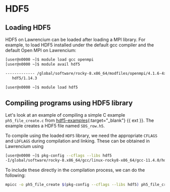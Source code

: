 # HDF5

## Loading HDF5

HDF5 on Lawrencium can be loaded after loading a MPI library. For example, to load HDF5 installed under the default gcc compiler and the default Open MPI on Lawrencium:

``` bash
[user@n0000 ~]$ module load gcc openmpi
[user@n0000 ~]$ module avail hdf5

------------- /global/software/rocky-8.x86_64/modfiles/openmpi/4.1.6-4xq5u5r/gcc/11.4.0 --------------
   hdf5/1.14.3
```
``` bash
[user@n0000 ~]$ module load hdf5
```

## Compiling programs using HDF5 library

Let's look at an example of compiling a simple C example `ph5_file_create.c` from [hdf5-examples](https://github.com/HDFGroup/hdf5-examples/tree/master/C/H5PAR){:target="_blank"} {{ ext }}. The example creates a HDF5 file named `SDS_row.h5`.

To compile using the loaded `HDF5` library, we need the appropriate `CFLAGS` and `LDFLAGS` during compilation and linking. These can be obtained in Lawrencium using 

``` bash
[user@n0000 ~]$ pkg-config --cflags --libs hdf5
-I/global/software/rocky-8.x86_64/gcc/linux-rocky8-x86_64/gcc-11.4.0/hdf5-1.14.3-6763puu3e5vxq4vmbaosgiv4yhzjb46s/include -L/global/software/rocky-8.x86_64/gcc/linux-rocky8-x86_64/gcc-11.4.0/hdf5-1.14.3-6763puu3e5vxq4vmbaosgiv4yhzjb46s/lib -lhdf5 
```

To include these directly in the compilation process, we can do the following:

``` bash
mpicc -o ph5_file_create $(pkg-config --cflags --libs hdf5) ph5_file_create.c
```